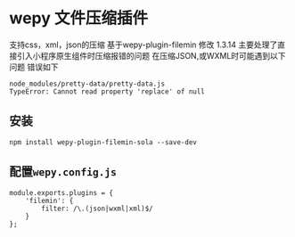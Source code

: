 # wepy 文件压缩插件

支持css，xml，json的压缩
基于wepy-plugin-filemin 修改 1.3.14
主要处理了直接引入小程序原生组件时压缩报错的问题
在压缩JSON,或WXML时可能遇到以下问题
错误如下
```
node_modules/pretty-data/pretty-data.js
TypeError: Cannot read property 'replace' of null
```

## 安装

```
npm install wepy-plugin-filemin-sola --save-dev
```

## 配置`wepy.config.js`

```
module.exports.plugins = {
    'filemin': {
        filter: /\.(json|wxml|xml)$/
    }
};
```